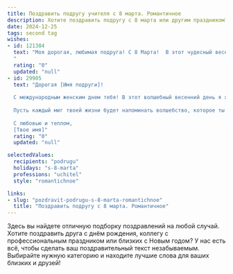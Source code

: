```yaml
---
title: Поздравить подругу учителя с 8 марта. Романтичное
description: Хотите поздравить подругу с 8 марта или другим праздником? Наш ИИ создаст незабываемое поздравление, а вы обязательно выделитесь среди других.  
date: 2024-12-25
tags: second tag
wishes:
- id: 121384
  text: "Моя дорогая, любимая подруга! С 8 Марта!  В этот чудесный весенний день,  полный света и нежности, я хочу пожелать тебе всего самого прекрасного. Пусть твоя жизнь будет яркой, как распускающиеся цветы,  а сердце переполняется любовью и счастьем. Твой талант и преданность своему делу, твоё умение вдохновлять и дарить знания — это настоящее волшебство.  Ты –  учитель от Бога, и я бесконечно тобой горжусь.  Пусть этот день станет началом нового,  счастливого этапа  в твоей жизни,  полного радости,  взаимопонимания и  нежных чувств.  Целую тебя крепко-крепко!
  "
  rating: "0"
  updated: "null"
- id: 29905
  text: "Дорогая [Имя подруги]!
  
  С международным женским днем тебя! В этот волшебный весенний день я хочу отметить не только твою красоту и очарование, но и ту нежность и мудрость, с которыми ты вдохновляешь своих учеников. Ты как светлая звезда, освещающая путь многим юным душам, наполняя их сердца знанием и добротой.
  
  Пусть каждый миг твоей жизни будет напоминать волшебство, которое ты даришь окружающим. Желаю тебе любви, вдохновения и море тепла. Пусть весенние цветы пробуждают в тебе самые светлые мечты, а каждый день приносит только радость и счастье. Ты заслуживаешь только самого лучшего!
  
  С любовью и теплом,
  [Твое имя]"
  rating: "0"
  updated: "null"

selectedValues:
  recipients: "podrugu"
  holidays: "s-8-marta"
  professions: "uchitel"
  style: "romantichnoe"

links:
- slug: "pozdravit-podrugu-s-8-marta-romantichnoe"
  title: "Поздравить подругу с 8 марта. Романтичное"
---
```


Здесь вы найдете отличную подборку поздравлений на любой случай.
Хотите поздравить друга с днём рождения, коллегу с профессиональным праздником или близких с Новым годом? У нас есть всё, чтобы сделать ваш поздравительный текст незабываемым. Выбирайте нужную категорию и находите лучшие слова для ваших близких и друзей!
